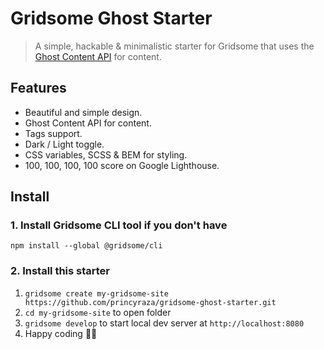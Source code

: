 # Gridsome Ghost Starter

> A simple, hackable & minimalistic starter for Gridsome that uses the [Ghost Content API](https://ghost.org/docs/api/v3/content/) for content.

## Features

- Beautiful and simple design.
- Ghost Content API for content.
- Tags support.
- Dark / Light toggle.
- CSS variables, SCSS & BEM for styling.
- 100, 100, 100, 100 score on Google Lighthouse.

## Install

### 1. Install Gridsome CLI tool if you don't have

`npm install --global @gridsome/cli`

### 2. Install this starter

1. `gridsome create my-gridsome-site https://github.com/princyraza/gridsome-ghost-starter.git`
2. `cd my-gridsome-site` to open folder
3. `gridsome develop` to start local dev server at `http://localhost:8080`
4. Happy coding 🎉🙌
